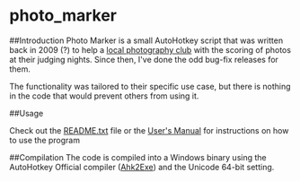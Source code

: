 # photo_marker

##Introduction
Photo Marker is a small AutoHotkey script that was written back in 2009 (?) to help a [local photography club](http://trilliumphotoclub.org/) with the scoring of photos at their judging nights. Since then, I've done the odd bug-fix releases for them.

The functionality was tailored to their specific use case, but there is nothing in the code that would prevent others from using it.

##Usage

Check out the [README.txt](https://github.com/movermeyer/photo_marker/blob/master/README.txt) file or the [User's Manual](https://github.com/movermeyer/photo_marker/blob/master/docs/Photo%20Marker%20User%20Manual.rtf) for instructions on how to use the program

##Compilation
The code is compiled into a Windows binary using the AutoHotkey Official compiler ([Ahk2Exe](https://autohotkey.com/download/)) and the Unicode 64-bit setting.

